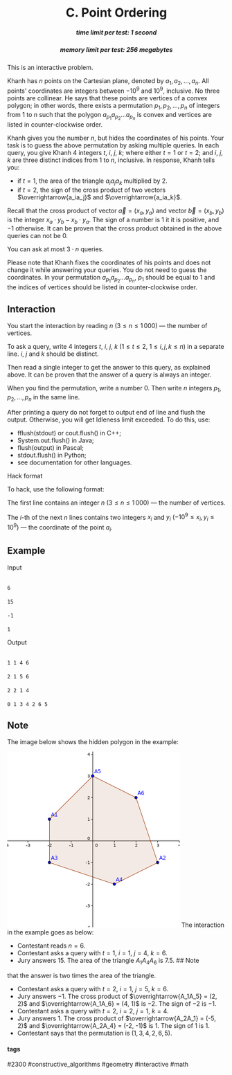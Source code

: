 <h1 style='text-align: center;'> C. Point Ordering</h1>

<h5 style='text-align: center;'>time limit per test: 1 second</h5>
<h5 style='text-align: center;'>memory limit per test: 256 megabytes</h5>

This is an interactive problem.

Khanh has $n$ points on the Cartesian plane, denoted by $a_1, a_2, \ldots, a_n$. All points' coordinates are integers between $-10^9$ and $10^9$, inclusive. No three points are collinear. He says that these points are vertices of a convex polygon; in other words, there exists a permutation $p_1, p_2, \ldots, p_n$ of integers from $1$ to $n$ such that the polygon $a_{p_1} a_{p_2} \ldots a_{p_n}$ is convex and vertices are listed in counter-clockwise order.

Khanh gives you the number $n$, but hides the coordinates of his points. Your task is to guess the above permutation by asking multiple queries. In each query, you give Khanh $4$ integers $t$, $i$, $j$, $k$; where either $t = 1$ or $t = 2$; and $i$, $j$, $k$ are three distinct indices from $1$ to $n$, inclusive. In response, Khanh tells you:

* if $t = 1$, the area of the triangle $a_ia_ja_k$ multiplied by $2$.
* if $t = 2$, the sign of the cross product of two vectors $\overrightarrow{a_ia_j}$ and $\overrightarrow{a_ia_k}$.

Recall that the cross product of vector $\overrightarrow{a} = (x_a, y_a)$ and vector $\overrightarrow{b} = (x_b, y_b)$ is the integer $x_a \cdot y_b - x_b \cdot y_a$. The sign of a number is $1$ it it is positive, and $-1$ otherwise. It can be proven that the cross product obtained in the above queries can not be $0$.

You can ask at most $3 \cdot n$ queries.

Please note that Khanh fixes the coordinates of his points and does not change it while answering your queries. You do not need to guess the coordinates. In your permutation $a_{p_1}a_{p_2}\ldots a_{p_n}$, $p_1$ should be equal to $1$ and the indices of vertices should be listed in counter-clockwise order.

## Interaction

You start the interaction by reading $n$ ($3 \leq n \leq 1\,000$) — the number of vertices.

To ask a query, write $4$ integers $t$, $i$, $j$, $k$ ($1 \leq t \leq 2$, $1 \leq i, j, k \leq n$) in a separate line. $i$, $j$ and $k$ should be distinct.

Then read a single integer to get the answer to this query, as explained above. It can be proven that the answer of a query is always an integer.

When you find the permutation, write a number $0$. Then write $n$ integers $p_1, p_2, \ldots, p_n$ in the same line.

After printing a query do not forget to output end of line and flush the output. Otherwise, you will get Idleness limit exceeded. To do this, use:

* fflush(stdout) or cout.flush() in C++;
* System.out.flush() in Java;
* flush(output) in Pascal;
* stdout.flush() in Python;
* see documentation for other languages.

Hack format

To hack, use the following format:

The first line contains an integer $n$ ($3 \leq n \leq 1\,000$) — the number of vertices.

The $i$-th of the next $n$ lines contains two integers $x_i$ and $y_i$ ($-10^9 \le x_i, y_i \le 10^9$) — the coordinate of the point $a_i$.

## Example

Input
```

6

15

-1

1
```
Output
```

1 1 4 6

2 1 5 6

2 2 1 4

0 1 3 4 2 6 5
```
## Note

The image below shows the hidden polygon in the example:

 ![](images/c410e8bc878026b102c4f0e9d308a2ae1260f1b4.png) The interaction in the example goes as below: 

* Contestant reads $n = 6$.
* Contestant asks a query with $t = 1$, $i = 1$, $j = 4$, $k = 6$.
* Jury answers $15$. The area of the triangle $A_1A_4A_6$ is $7.5$. ## Note

 that the answer is two times the area of the triangle.
* Contestant asks a query with $t = 2$, $i = 1$, $j = 5$, $k = 6$.
* Jury answers $-1$. The cross product of $\overrightarrow{A_1A_5} = (2, 2)$ and $\overrightarrow{A_1A_6} = (4, 1)$ is $-2$. The sign of $-2$ is $-1$.
* Contestant asks a query with $t = 2$, $i = 2$, $j = 1$, $k = 4$.
* Jury answers $1$. The cross product of $\overrightarrow{A_2A_1} = (-5, 2)$ and $\overrightarrow{A_2A_4} = (-2, -1)$ is $1$. The sign of $1$ is $1$.
* Contestant says that the permutation is $(1, 3, 4, 2, 6, 5)$.


#### tags 

#2300 #constructive_algorithms #geometry #interactive #math 